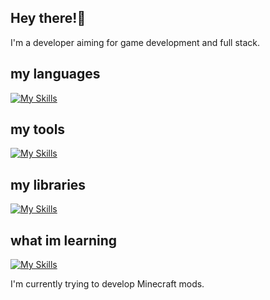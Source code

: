 ## Hey there!👋

<!--
**rockerroblox/rockerroblox** is a ✨ _special_ ✨ repository because its `README.md` (this file) appears on your GitHub profile.

Here are some ideas to get you started:

- 🔭 I’m currently working on ...
- 🌱 I’m currently learning ...
- 👯 I’m looking to collaborate on ...
- 🤔 I’m looking for help with ...
- 💬 Ask me about ...
- 📫 How to reach me: ...
- 😄 Pronouns: ...
- ⚡ Fun fact: ...
-->

I'm a developer aiming for game development and full stack.

## my languages

[![My Skills](https://skillicons.dev/icons?i=js,html,css,typescript,python)](https://skillicons.dev)

## my tools

[![My Skills](https://skillicons.dev/icons?i=discord,figma,blender,windows,react,photoshop,illustrator,github,vscode,npm,raspberrypi,vite)](https://skillicons.dev)

## my libraries
[![My Skills](https://skillicons.dev/icons?i=react,nodejs,discordjs,vite,discordjs)](https://skillicons.dev)

## what im learning
[![My Skills](https://skillicons.dev/icons?i=swift,express,c,java)](https://skillicons.dev)


I'm currently trying to develop Minecraft mods.
